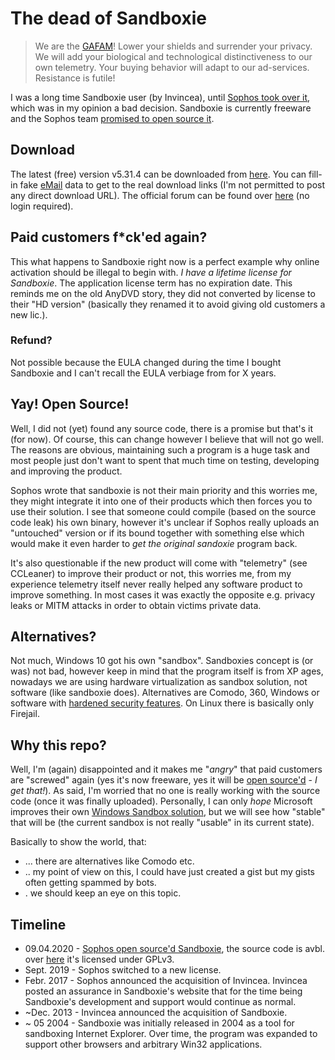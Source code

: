 # The dead of Sandboxie

> We are the [GAFAM](https://en.wikipedia.org/wiki/GAFAM)! Lower your shields and surrender your privacy. We will add your biological and technological distinctiveness to our own telemetry. Your buying behavior will adapt to our ad-services. Resistance is futile!


I was a long time Sandboxie user (by Invincea), until [Sophos took over it](https://community.sophos.com/products/sandboxie/f/forum/115109/major-sandboxie-news-sandboxie-is-now-a-free-tool-with-plans-to-transition-it-to-an-open-source-tool/), which was in my opinion a bad decision. Sandboxie is currently freeware and the Sophos team [promised to open source it](https://community.sophos.com/products/sandboxie/f/forum/115109/major-sandboxie-news-sandboxie-is-now-a-free-tool-with-plans-to-transition-it-to-an-open-source-tool/).


## Download

The latest (free) version v5.31.4 can be downloaded from [here](https://www.sandboxie.com/DownloadSandboxie). You can fill-in fake [eMail](https://temp-mail.org/) data to get to the real download links (I'm not permitted to post any direct download URL). The official forum can be found over [here](https://community.sophos.com/products/sandboxie/f/forum) (no login required).



## Paid customers f*ck'ed again?
This what happens to Sandboxie right now is a perfect example why online activation should be illegal to begin with. _I have a lifetime license for Sandboxie_. The application license term has no expiration date. This reminds me on the old AnyDVD story, they did not converted by license to their "HD version" (basically they renamed it to avoid giving old customers a new lic.).

### Refund?
Not possible because the EULA changed during the time I bought Sandboxie and I can't recall the EULA verbiage from for X years.


## Yay! Open Source!

Well, I did not (yet) found any source code, there is a promise but that's it (for now). Of course, this can change however I believe that will not go well. The reasons are obvious, maintaining such a program is a huge task and most people just don't want to spent that much time on testing, developing and improving the product.

Sophos wrote that sandboxie is not their main priority and this worries me, they might integrate it into one of their products which then forces you to use their solution. I see that someone could compile (based on the source code leak) his own binary, however it's unclear if Sophos really uploads an "untouched" version or if its bound together with something else which would make it even harder to _get the original sandoxie_ program back.

It's also questionable if the new product will come with "telemetry" (see CCLeaner) to improve their product or not, this worries me, from my experience telemetry itself never really helped any software product to improve something. In most cases it was exactly the opposite e.g. privacy leaks or MITM attacks in order to obtain victims private data.

## Alternatives?

Not much, Windows 10 got his own "sandbox". Sandboxies concept is (or was) not bad, however keep in mind that the program itself is from XP ages, nowadays we are using hardware virtualization as sandbox solution, not software (like sandboxie does). Alternatives are Comodo, 360, Windows or software with [hardened security features](https://www.bromium.com/our-tech/bromium-secure-platform/). On Linux there is basically only Firejail.


## Why this repo?

Well, I'm (again) disappointed and it makes me "_angry_" that paid customers are "screwed" again (yes it's now freeware, yes it will be [open source'd](https://community.sophos.com/products/sandboxie/f/forum/115109/major-sandboxie-news-sandboxie-is-now-a-free-tool-with-plans-to-transition-it-to-an-open-source-tool) - _I get that!_). As said, I'm worried that no one is really working with the source code (once it was finally uploaded). Personally, I can only _hope_ Microsoft improves their own [Windows Sandbox solution](https://askleo.com/whats-the-difference-between-a-sandbox-and-a-virtual-machine/), but we will see how "stable" that will be (the current sandbox is not really "usable" in its current state).

Basically to show the world, that:
* ... there are alternatives like Comodo etc.
* .. my point of view on this, I could have just created a gist but my gists often getting spammed by bots.
* . we should keep an eye on this topic.


## Timeline
- 09.04.2020 - [Sophos open source'd Sandboxie](https://twitter.com/TheHackersNews/status/1248310760242991104), the source code is avbl. over [here](https://github.com/DavidXanatos/Sandboxie) it's licensed under GPLv3.
- Sept. 2019 - Sophos switched to a new license.
- Febr. 2017 - Sophos announced the acquisition of Invincea. Invincea posted an assurance in Sandboxie's website that for the time being Sandboxie's development and support would continue as normal.
- ~Dec. 2013 - Invincea announced the acquisition of Sandboxie.
- ~ 05 2004  - Sandboxie was initially released in 2004 as a tool for sandboxing Internet Explorer. Over time, the program was expanded to support other browsers and arbitrary Win32 applications.

